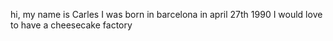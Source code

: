hi, my  name is Carles
I was born in barcelona in april 27th 1990
I would love to have a cheesecake factory